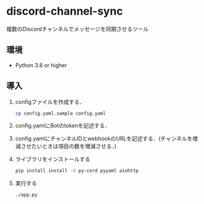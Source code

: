 # discord-channel-sync

複数のDiscordチャンネルでメッセージを同期させるツール

## 環境
- Python 3.8 or higher

## 導入
1. configファイルを作成する．
    ```sh
    cp config.yaml.sample config.yaml
    ```

1. config.yamlにBotのtokenを記述する．

1. config.yamlにチャンネルIDとwebhookのURLを記述する．(チャンネルを増減させたいときは項目の数を増減させる．)

1. ライブラリをインストールする
    ```sh
    pip install install -U py-cord pyyaml aiohttp
    ```

1. 実行する
    ```sh
    ./app.py
    ```
